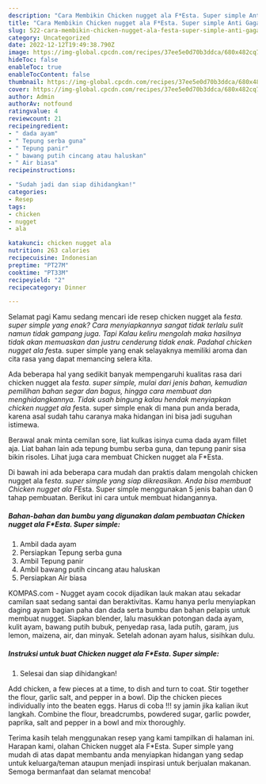 ```yaml
---
description: "Cara Membikin Chicken nugget ala F*Esta. Super simple Anti Gagal"
title: "Cara Membikin Chicken nugget ala F*Esta. Super simple Anti Gagal"
slug: 522-cara-membikin-chicken-nugget-ala-festa-super-simple-anti-gagal
category: Uncategorized
date: 2022-12-12T19:49:38.790Z
image: https://img-global.cpcdn.com/recipes/37ee5e0d70b3ddca/680x482cq70/chicken-nugget-ala-festa-super-simple-foto-resep-utama.jpg
hideToc: false
enableToc: true
enableTocContent: false
thumbnail: https://img-global.cpcdn.com/recipes/37ee5e0d70b3ddca/680x482cq70/chicken-nugget-ala-festa-super-simple-foto-resep-utama.jpg
cover: https://img-global.cpcdn.com/recipes/37ee5e0d70b3ddca/680x482cq70/chicken-nugget-ala-festa-super-simple-foto-resep-utama.jpg
author: Admin
authorAv: notfound
ratingvalue: 4
reviewcount: 21
recipeingredient:
- " dada ayam"
- " Tepung serba guna"
- " Tepung panir"
- " bawang putih cincang atau haluskan"
- " Air biasa"
recipeinstructions:

- "Sudah jadi dan siap dihidangkan!"
categories:
- Resep
tags:
- chicken
- nugget
- ala

katakunci: chicken nugget ala 
nutrition: 263 calories
recipecuisine: Indonesian
preptime: "PT27M"
cooktime: "PT33M"
recipeyield: "2"
recipecategory: Dinner

---
```



Selamat pagi Kamu sedang mencari ide resep chicken nugget ala f*esta. super simple yang enak? Cara menyiapkannya sangat tidak terlalu sulit namun tidak gampang juga. Tapi Kalau keliru mengolah maka hasilnya tidak akan memuaskan dan justru cenderung tidak enak. Padahal chicken nugget ala f*esta. super simple yang enak selayaknya memiliki aroma dan cita rasa yang dapat memancing selera kita.


Ada beberapa hal yang sedikit banyak mempengaruhi kualitas rasa dari chicken nugget ala f*esta. super simple, mulai dari jenis bahan, kemudian pemilihan bahan segar dan bagus, hingga cara membuat dan menghidangkannya. Tidak usah bingung kalau hendak menyiapkan chicken nugget ala f*esta. super simple enak di mana pun anda berada, karena asal sudah tahu caranya maka hidangan ini bisa jadi suguhan istimewa.

Berawal anak minta cemilan sore, liat kulkas isinya cuma dada ayam fillet aja. Liat bahan lain ada tepung bumbu serba guna, dan tepung panir sisa bikin risoles. Lihat juga cara membuat Chicken nugget ala F*Esta.


Di bawah ini ada beberapa cara mudah dan praktis dalam mengolah chicken nugget ala f*esta. super simple yang siap dikreasikan. Anda bisa membuat Chicken nugget ala F*Esta. Super simple menggunakan 5 jenis bahan dan 0 tahap pembuatan. Berikut ini cara untuk membuat hidangannya.

<!--inarticleads1-->

##### Bahan-bahan dan bumbu yang digunakan dalam pembuatan Chicken nugget ala F*Esta. Super simple:

1. Ambil  dada ayam
1. Persiapkan  Tepung serba guna
1. Ambil  Tepung panir
1. Ambil  bawang putih cincang atau haluskan
1. Persiapkan  Air biasa


KOMPAS.com - Nugget ayam cocok dijadikan lauk makan atau sekadar camilan saat sedang santai dan beraktivitas. Kamu hanya perlu menyiapkan daging ayam bagian paha dan dada serta bumbu dan bahan pelapis untuk membuat nugget. Siapkan blender, lalu masukkan potongan dada ayam, kulit ayam, bawang putih bubuk, penyedap rasa, lada putih, garam, jus lemon, maizena, air, dan minyak. Setelah adonan ayam halus, sisihkan dulu. 

<!--inarticleads2-->

##### Instruksi untuk buat Chicken nugget ala F*Esta. Super simple:


1. Selesai dan siap dihidangkan!

Add chicken, a few pieces at a time, to dish and turn to coat. Stir together the flour, garlic salt, and pepper in a bowl. Dip the chicken pieces individually into the beaten eggs. Harus di coba !!! sy jamin jika kalian ikut langkah. Combine the flour, breadcrumbs, powdered sugar, garlic powder, paprika, salt and pepper in a bowl and mix thoroughly. 

Terima kasih telah menggunakan resep yang kami tampilkan di halaman ini. Harapan kami, olahan Chicken nugget ala F*Esta. Super simple yang mudah di atas dapat membantu anda menyiapkan hidangan yang sedap untuk keluarga/teman ataupun menjadi inspirasi untuk berjualan makanan. Semoga bermanfaat dan selamat mencoba!
